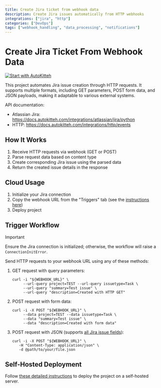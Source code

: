 ```yaml
---
title: Create Jira ticket from webhook data
description: Create Jira issues automatically from HTTP webhooks
integrations: ["jira", "http"]
categories: ["DevOps"]
tags: ["webhook_handling", "data_processing", "notifications"]
---
```


# Create Jira Ticket From Webhook Data

[![Start with AutoKitteh](https://autokitteh.com/assets/autokitteh-badge.svg)](https://app.autokitteh.cloud/template?name=webhook_to_jira)

This project automates Jira issue creation through HTTP requests. It supports multiple formats, including GET parameters, POST form data, and JSON payloads, making it adaptable to various external systems.

API documentation:

- Atlassian Jira: https://docs.autokitteh.com/integrations/atlassian/jira/python
- HTTP: https://docs.autokitteh.com/integrations/http/events

## How It Works

1. Receive HTTP requests via webhook (GET or POST)
2. Parse request data based on content type
3. Create corresponding Jira issue using the parsed data
4. Return the created issue details in the response

## Cloud Usage

1. Initialize your Jira connection
2. Copy the webhook URL from the "Triggers" tab (see the [instructions here](https://docs.autokitteh.com/get_started/deployment#webhook-urls))
3. Deploy project

## Trigger Workflow

> [!IMPORTANT]
> Ensure the Jira connection is initialized; otherwise, the workflow will raise a `ConnectionInitError`.

Send HTTP requests to your webhook URL using any of these methods:

1. GET request with query parameters:

   ```shell
   curl -i "${WEBHOOK_URL}" \
        --url-query project=TEST --url-query issuetype=Task \
        --url-query "summary=Test issue" \
        --url-query "description=Created with HTTP GET"
   ```

2. POST request with form data:

   ```shell
   curl -i -X POST "${WEBHOOK_URL}" \
        --data project=TEST --data issuetype=Task \
        --data "summary=Test issue" \
        --data "description=Created with form data"
   ```

3. POST request with JSON (supports [all Jira issue fields](https://developer.atlassian.com/cloud/jira/platform/rest/v3/api-group-issues/#api-rest-api-3-issue-post-request-body)):
   ```shell
   curl -i -X POST "${WEBHOOK_URL}" \
      -H "Content-Type: application/json" \
      -d @path/to/your/file.json
   ```

## Self-Hosted Deployment

Follow [these detailed instructions](https://docs.autokitteh.com/get_started/deployment) to deploy the project on a self-hosted server.
